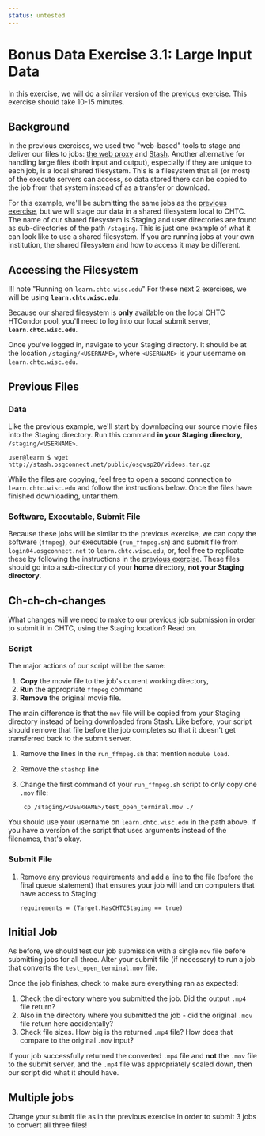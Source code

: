 ```yaml
---
status: untested
---
```


Bonus Data Exercise 3.1: Large Input Data
=======================================

In this exercise, we will do a similar version of the [previous exercise](/materials/data/part2-ex3-stashcache-unique.md).
This exercise should take 10-15 minutes.

Background
----------

In the previous exercises, we used two "web-based" tools to stage and deliver our files to jobs:
[the web proxy](/materials/data/part2-ex1-blast-proxy.md)  and [Stash](/materials/data/part2-ex2-stashcache-shared.md).
Another alternative for handling large files (both input and output), especially if they are unique to each job, is a
local shared filesystem.
This is a filesystem that all (or most) of the execute servers can access, so data stored there can be copied to the job
from that system instead of as a transfer or download.

For this example, we'll be submitting the same jobs as the [previous exercise](/materials/data/part2-ex3-stashcache-unique.md),
but we will stage our data in a shared filesystem local to CHTC.
The name of our shared filesystem is Staging and user directories are found as sub-directories  of the path `/staging`.
This is just one example of what it can look like to use a shared filesystem.
If you are running jobs at your own institution, the shared filesystem and how to access it may be different.

Accessing the Filesystem
------------------------

!!! note "Running on `learn.chtc.wisc.edu`"
    For these next 2 exercises, we will be using **`learn.chtc.wisc.edu`**.

Because our shared filesystem is **only** available on the local CHTC HTCondor pool, you'll need to log into our local
submit server, **`learn.chtc.wisc.edu`**.

Once you've logged in, navigate to your Staging directory.
It should be at the location `/staging/<USERNAME>`, where `<USERNAME>` is your username on `learn.chtc.wisc.edu`.

Previous Files
--------------

### Data

Like the previous example, we'll start by downloading our source movie files into the Staging directory.
Run this command **in your Staging directory**, `/staging/<USERNAME>`.

``` console
user@learn $ wget http://stash.osgconnect.net/public/osgvsp20/videos.tar.gz
```

While the files are copying, feel free to open a second connection to `learn.chtc.wisc.edu` and follow the instructions below.
Once the files have finished downloading, untar them.

### Software, Executable, Submit File

Because these jobs will be similar to the previous exercise, we can copy the software (`ffmpeg`), our executable
(`run_ffmpeg.sh`) and submit file from `login04.osgconnect.net` to `learn.chtc.wisc.edu`, or, feel free to replicate
these by following the instructions in the [previous exercise](/materials/data/part2-ex3-stashcache-unique.md).
These files should go into a sub-directory of your **home** directory, **not your Staging directory**.

Ch-ch-ch-changes
----------------

What changes will we need to make to our previous job submission in order to submit it in CHTC, using the Staging
location?
Read on.

### Script

The major actions of our script will be the same:

1. **Copy** the movie file to the job's current working directory,
1. **Run** the appropriate `ffmpeg` command
1. **Remove** the original movie file.

The main difference is that the `mov` file will be copied from  your Staging directory instead of being downloaded from
Stash.
Like before, your script should remove  that file before the job completes so that it doesn't get transferred back to
the submit server.

1. Remove the lines in the `run_ffmpeg.sh` that mention `module load`.

2. Remove the `stashcp` line

3. Change the first command of your `run_ffmpeg.sh` script to only copy one `.mov` file: 

        cp /staging/<USERNAME>/test_open_terminal.mov ./

You should use your username on `learn.chtc.wisc.edu` in the path above.
If you have a version of the script that uses arguments instead of the filenames, that's okay.

### Submit File

1.  Remove any previous requirements and add a line to the file (before the final queue statement) that ensures your job
    will land on computers that have access to Staging: 

        requirements = (Target.HasCHTCStaging == true)

Initial Job
-----------

As before, we should test our job submission with a single `mov` file before submitting jobs for all three.
Alter your submit file (if necessary) to  run a job that converts the `test_open_terminal.mov` file.

Once the job finishes, check to make sure everything ran as expected:

1.  Check the directory where you submitted the job. Did the output `.mp4` file return?
2.  Also in the directory where you submitted the job - did the original `.mov` file return here accidentally?
3.  Check file sizes. How big is the returned `.mp4` file? How does that compare to the original `.mov` input?

If your job successfully returned the converted `.mp4` file and **not** the `.mov` file to the submit server, and the
`.mp4` file was appropriately scaled down, then our script did what it should have.

Multiple jobs
-------------

Change your submit file as in the previous exercise in order to submit 3 jobs to convert all three files!



